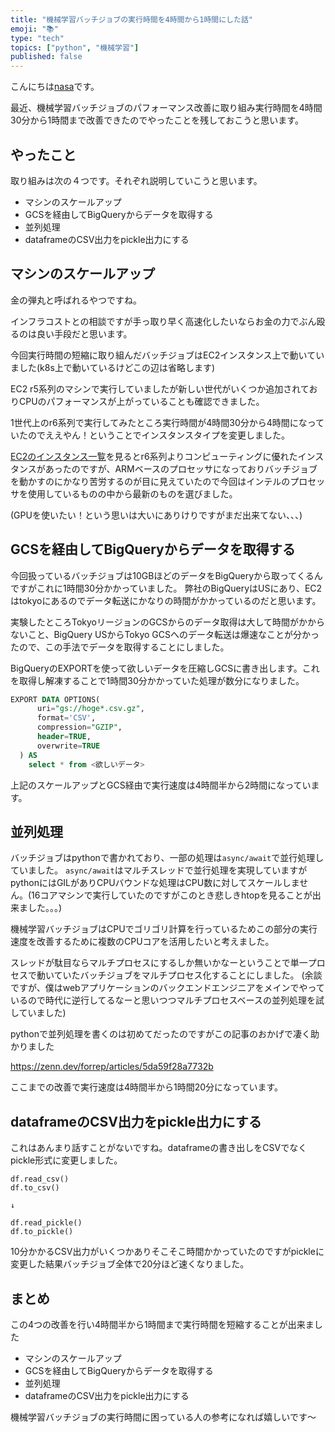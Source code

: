 ```yaml
---
title: "機械学習バッチジョブの実行時間を4時間から1時間にした話"
emoji: "📚"
type: "tech"
topics: ["python", "機械学習"]
published: false
---
```


こんにちは[nasa](https://twitter.com/nasa_desu)です。

最近、機械学習バッチジョブのパフォーマンス改善に取り組み実行時間を4時間30分から1時間まで改善できたのでやったことを残しておこうと思います。

## やったこと

取り組みは次の４つです。それぞれ説明していこうと思います。

- マシンのスケールアップ
- GCSを経由してBigQueryからデータを取得する
- 並列処理
- dataframeのCSV出力をpickle出力にする

## マシンのスケールアップ

金の弾丸と呼ばれるやつですね。

インフラコストとの相談ですが手っ取り早く高速化したいならお金の力でぶん殴るのは良い手段だと思います。

今回実行時間の短縮に取り組んだバッチジョブはEC2インスタンス上で動いていました(k8s上で動いているけどこの辺は省略します)

EC2 r5系列のマシンで実行していましたが新しい世代がいくつか追加されておりCPUのパフォーマンスが上がっていることも確認できました。

1世代上のr6系列で実行してみたところ実行時間が4時間30分から4時間になっていたのでええやん！ということでインスタンスタイプを変更しました。

[EC2のインスタンス一覧](https://aws.amazon.com/jp/ec2/instance-types/)を見るとr6系列よりコンピューティングに優れたインスタンスがあったのですが、ARMベースのプロセッサになっておりバッチジョブを動かすのにかなり苦労するのが目に見えていたので今回はインテルのプロセッサを使用しているものの中から最新のものを選びました。

(GPUを使いたい！という思いは大いにありけりですがまだ出来てない、、、)

## GCSを経由してBigQueryからデータを取得する

今回扱っているバッチジョブは10GBほどのデータをBigQueryから取ってくるんですがこれに1時間30分かかっていました。
弊社のBigQueryはUSにあり、EC2はtokyoにあるのでデータ転送にかなりの時間がかかっているのだと思います。

実験したところTokyoリージョンのGCSからのデータ取得は大して時間がかからないこと、BigQuery USからTokyo GCSへのデータ転送は爆速なことが分かったので、この手法でデータを取得することにしました。

BigQueryのEXPORTを使って欲しいデータを圧縮しGCSに書き出します。これを取得し解凍することで1時間30分かかっていた処理が数分になりました。

```sql
EXPORT DATA OPTIONS(
      uri="gs://hoge*.csv.gz",
      format='CSV',
      compression="GZIP",
      header=TRUE,
      overwrite=TRUE
  ) AS
    select * from <欲しいデータ>
```

上記のスケールアップとGCS経由で実行速度は4時間半から2時間になっています。


## 並列処理

バッチジョブはpythonで書かれており、一部の処理は`async/await`で並行処理していました。
`async/await`はマルチスレッドで並行処理を実現していますがpythonにはGILがありCPUバウンドな処理はCPU数に対してスケールしません。(16コアマシンで実行していたのですがこのとき悲しきhtopを見ることが出来ました。。。)

機械学習バッチジョブはCPUでゴリゴリ計算を行っているためこの部分の実行速度を改善するために複数のCPUコアを活用したいと考えました。

スレッドが駄目ならマルチプロセスにするしか無いかなーということで単一プロセスで動いていたバッチジョブをマルチプロセス化することにしました。
(余談ですが、僕はwebアプリケーションのバックエンドエンジニアをメインでやっているので時代に逆行してるなーと思いつつマルチプロセスベースの並列処理を試していました)

pythonで並列処理を書くのは初めてだったのですがこの記事のおかげで凄く助かりました

https://zenn.dev/forrep/articles/5da59f28a7732b

ここまでの改善で実行速度は4時間半から1時間20分になっています。

## dataframeのCSV出力をpickle出力にする

これはあんまり話すことがないですね。dataframeの書き出しをCSVでなくpickle形式に変更しました。

```
df.read_csv()
df.to_csv()

↓

df.read_pickle()
df.to_pickle()
```

10分かかるCSV出力がいくつかありそこそこ時間かかっていたのですがpickleに変更した結果バッチジョブ全体で20分ほど速くなりました。

## まとめ

この4つの改善を行い4時間半から1時間まで実行時間を短縮することが出来ました

- マシンのスケールアップ
- GCSを経由してBigQueryからデータを取得する
- 並列処理
- dataframeのCSV出力をpickle出力にする

機械学習バッチジョブの実行時間に困っている人の参考になれば嬉しいです〜
